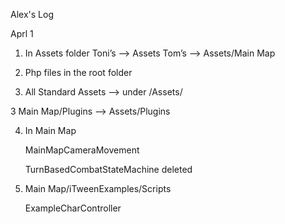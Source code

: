 Alex's Log


Aprl 1 

1. In Assets folder
Toni’s —> Assets
Tom’s —> Assets/Main Map

2. Php files in the root folder

3. All Standard Assets —> under /Assets/

3 Main Map/Plugins —> Assets/Plugins

4. In Main Map

	MainMapCameraMovement

	TurnBasedCombatStateMachine deleted

5. Main Map/iTweenExamples/Scripts

	ExampleCharController 